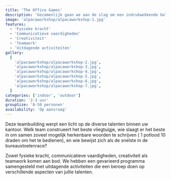```yaml
---
title: 'The Office Games'
description: 'Gezamenlijk gaan we aan de slag om een indrukwekkende Goldberg machine te creëren'
image: 'alpacaworkshop/alpacaworkshop-1.jpg'
features:
  - 'Fysieke kracht'
  - 'Communicatieve vaardigheden'
  - 'Creativiteit'
  - 'Teamwork'
  - 'Uitdagende activiteiten'
gallery:
  [
    'alpacaworkshop/alpacaworkshop-2.jpg',
    'alpacaworkshop/alpacaworkshop-3.jpg',
    'alpacaworkshop/alpacaworkshop-4.jpg',
    'alpacaworkshop/alpacaworkshop-5.jpg',
    'alpacaworkshop/alpacaworkshop-6.jpg',
    'alpacaworkshop/alpacaworkshop-7.jpg',
  ]
categories: ['indoor', 'outdoor']
duration: '2-3 uur'
groupSize: '8-50 personen'
availability: 'Op aanvraag'
---
```


Deze teambuilding werpt een licht op de diverse talenten binnen uw kantoor. Welk team construeert het beste vliegtuigje, wie slaagt er het beste in om samen zoveel mogelijk herkenbare woorden te schrijven ( 1 potlood 10 draden om het te bedienen), en wie bewijst zich als de snelste in de bureaustoelenrace?

Zowel fysieke kracht, communicatieve vaardigheden, creativiteit als teamwork komen aan bod. We hebben een gevarieerd programma samengesteld met uitdagende activiteiten die een beroep doen op verschillende aspecten van jullie talenten.
